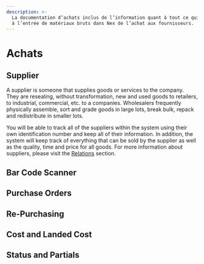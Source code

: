 ```yaml
---
description: >-
  La documentation d’achats inclus de l’information quant à tout ce qui a trait
  à l’entrée de matériaux bruts dans Nex de l’achat aux fournisseurs.
---
```


# Achats

## Supplier

A supplier is someone that supplies goods or services to the company. They are resealing, without transformation, new and used goods to retailers, to industrial, commercial, etc. to a companies. Wholesalers frequently physically assemble, sort and grade goods in large lots, break bulk, repack and redistribute in smaller lots.

You will be able to track all of the suppliers within the system using their own identification number and keep all of their information. In addition, the system will keep track of everything that can be sold by the supplier as well as the quality, time and price for all goods. For more information about suppliers, please visit the [Relations](https://github.com/LeGroupeShift/guide.nex/tree/b8c091af98f699b9d3294a173a3b0496258418f3/features/Relations.md) section.

## Bar Code Scanner

## Purchase Orders

## Re-Purchasing

## Cost and Landed Cost

## Status and Partials

